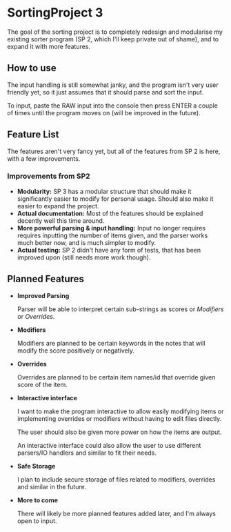 # SortingProject 3
The goal of the sorting project is to completely redesign and modularise my existing sorter program (SP 2, which I'll 
keep private out of shame), and to expand it with more features.

## How to use 
The input handling is still somewhat janky, and the program isn't very user friendly yet, so it just assumes that it 
should parse and sort the input.

To input, paste the RAW input into the console then press ENTER a couple of times until the program moves on (will be 
improved in the future).

## Feature List
The features aren't very fancy yet, but all of the features from SP 2 is here, with a few improvements.

### Improvements from SP2
- **Modularity:** SP 3 has a modular structure that should make it significantly easier to modify for personal usage. 
Should also make it easier to expand the project.
- **Actual documentation:** Most of the features should be explained decently well this time around.
- **More powerful parsing & input handling:** Input no longer requires requires inputting the number of items given, 
and the parser works much better now, and is much simpler to modify.
- **Actual testing:** SP 2 didn't have any form of tests, that has been improved upon (still needs more work though).

## Planned Features
- **Improved Parsing**

  Parser will be able to interpret certain sub-strings as scores or *Modifiers* or *Overrides*.
  
- **Modifiers**

  Modifiers are planned to be certain keywords in the notes that will modify the score positively or negatively.

- **Overrides**

  Overrides are planned to be certain item names/id that override given score of the item.
  
- **Interactive interface**

  I want to make the program interactive to allow easily modifying items or implementing overrides or modifiers without having to edit files directly.
  
  The user should also be given more power on how the items are output.
  
  An interactive interface could also allow the user to use different parsers/IO handlers and similar to fit their needs.
  
- **Safe Storage**

  I plan to include secure storage of files related to modifiers, overrides and similar in the future.
  
- **More to come**

  There will likely be more planned features added later, and I'm always open to input.